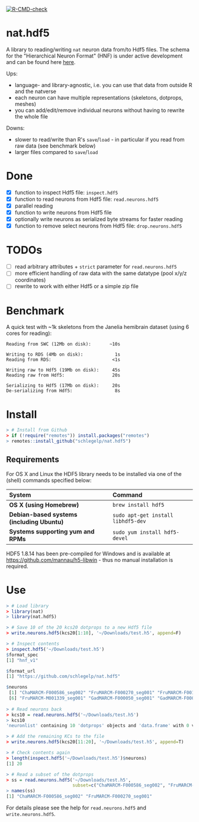 <!-- badges: start -->
[![R-CMD-check](https://github.com/schlegelp/nat.hdf5/workflows/R-CMD-check/badge.svg)](https://github.com/schlegelp/nat.hdf5/actions)
<!-- badges: end -->

# nat.hdf5
A library to reading/writing `nat` neuron data from/to Hdf5 files. The schema
for the "Hierarchical Neuron Format" (HNF) is under active development and can
be found here [here](https://github.com/flyconnectome/hnf).

Ups:
- language- and library-agnostic, i.e. you can use that data from outside 
  R and the natverse 
- each neuron can have multiple representations (skeletons, dotprops, meshes)
- you can add/edit/remove individual neurons without having to rewrite the whole
  file

Downs:
- slower to read/write than R's `save`/`load` - in particular if you read from
  raw data (see benchmark below)
- larger files compared to `save`/`load`

# Done
- [x] function to inspect Hdf5 file: `inspect.hdf5`
- [x] function to read neurons from Hdf5 file: `read.neurons.hdf5`
- [x] parallel reading
- [x] function to write neurons from Hdf5 file
- [x] optionally write neurons as serialized byte streams for faster reading
- [x] function to remove select neurons from Hdf5 file: `drop.neurons.hdf5`

# TODOs
- [ ] read arbitrary attributes + `strict` parameter for `read.neurons.hdf5`
- [ ] more efficient handling of raw data with the same datatype (pool x/y/z coordinates)
- [ ] rewrite to work with either Hdf5 or a simple zip file

# Benchmark
A quick test with ~1k skeletons from the Janelia hemibrain dataset (using 6
cores for reading):
```
Reading from SWC (12Mb on disk):       ~10s

Writing to RDS (4Mb on disk):            1s
Reading from RDS:                       <1s

Writing raw to Hdf5 (19Mb on disk):     45s
Reading raw from Hdf5:                  20s

Serializing to Hdf5 (17Mb on disk):     20s
De-serializing from Hdf5:                8s
```

# Install

```R
> # Install from Github
> if (!require("remotes")) install.packages("remotes")
> remotes::install_github("schlegelp/nat.hdf5")
```

## Requirements

For OS X and Linux the HDF5 library needs to be installed via one of the (shell) commands specified below:

| System                                    | Command
|:------------------------------------------|:---------------------------------|
|**OS X (using Homebrew)**                  | `brew install hdf5`
|**Debian-based systems (including Ubuntu)**| `sudo apt-get install libhdf5-dev` 
|**Systems supporting yum and RPMs**        | `sudo yum install hdf5-devel`

HDF5 1.8.14 has been pre-compiled for Windows and is available at
https://github.com/mannau/h5-libwin - thus no manual installation is required.

# Use

```R
> # Load library
> library(nat)
> library(nat.hdf5)

> # Save 10 of the 20 kcs20 dotprops to a new Hdf5 file
> write.neurons.hdf5(kcs20[1:10], '~/Downloads/test.h5', append=F)

> # Inspect contents
> inspect.hdf5('~/Downloads/test.h5')
$format_spec
[1] "hnf_v1"

$format_url
[1] "https://github.com/schlegelp/nat.hdf5"

$neurons
 [1] "ChaMARCM-F000586_seg002" "FruMARCM-F000270_seg001" "FruMARCM-F001115_seg002" "FruMARCM-M001051_seg002" "FruMARCM-M001205_seg002"
 [6] "FruMARCM-M001339_seg001" "GadMARCM-F000050_seg001" "GadMARCM-F000122_seg001" "GadMARCM-F000142_seg002" "GadMARCM-F000423_seg001"
 
> # Read neurons back
> kcs10 = read.neurons.hdf5('~/Downloads/test.h5')
> kcs10
'neuronlist' containing 10 'dotprops' objects and 'data.frame' with 0 vars [233.7 kB]

> # Add the remaining KCs to the file 
> write.neurons.hdf5(kcs20[11:20], '~/Downloads/test.h5', append=T)

> # Check contents again 
> length(inspect.hdf5('~/Downloads/test.h5')$neurons)
[1] 20

> # Read a subset of the dotprops 
> ss = read.neurons.hdf5('~/Downloads/test.h5',
                         subset=c("ChaMARCM-F000586_seg002", "FruMARCM-F000270_seg001"))
> names(ss)
[1] "ChaMARCM-F000586_seg002" "FruMARCM-F000270_seg001"

```

For details please see the help for `read.neurons.hdf5` and `write.neurons.hdf5`.
